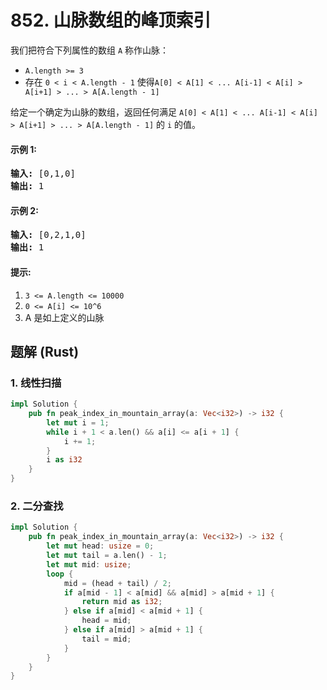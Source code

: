 # 852. 山脉数组的峰顶索引
我们把符合下列属性的数组 ```A``` 称作山脉：
* ```A.length >= 3```
* 存在 ```0 < i < A.length - 1``` 使得```A[0] < A[1] < ... A[i-1] < A[i] > A[i+1] > ... > A[A.length - 1]```

给定一个确定为山脉的数组，返回任何满足 ```A[0] < A[1] < ... A[i-1] < A[i] > A[i+1] > ... > A[A.length - 1]``` 的 ```i``` 的值。

#### 示例 1:
<pre>
<strong>输入:</strong> [0,1,0]
<strong>输出:</strong> 1
</pre>

#### 示例 2:
<pre>
<strong>输入:</strong> [0,2,1,0]
<strong>输出:</strong> 1
</pre>

#### 提示:
1. ```3 <= A.length <= 10000```
2. ```0 <= A[i] <= 10^6```
3. A 是如上定义的山脉

## 题解 (Rust)

### 1. 线性扫描
```Rust
impl Solution {
    pub fn peak_index_in_mountain_array(a: Vec<i32>) -> i32 {
        let mut i = 1;
        while i + 1 < a.len() && a[i] <= a[i + 1] {
            i += 1;
        }
        i as i32
    }
}
```

### 2. 二分查找
```Rust
impl Solution {
    pub fn peak_index_in_mountain_array(a: Vec<i32>) -> i32 {
        let mut head: usize = 0;
        let mut tail = a.len() - 1;
        let mut mid: usize;
        loop {
            mid = (head + tail) / 2;
            if a[mid - 1] < a[mid] && a[mid] > a[mid + 1] {
                return mid as i32;
            } else if a[mid] < a[mid + 1] {
                head = mid;
            } else if a[mid] > a[mid + 1] {
                tail = mid;
            }
        }
    }
}
```
